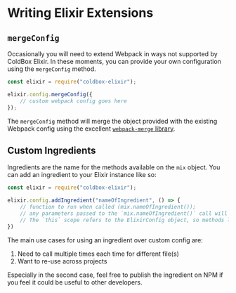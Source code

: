 # Writing Elixir Extensions

## `mergeConfig`

Occasionally you will need to extend Webpack in ways not supported by ColdBox Elixir.  In these moments, you can provide your
own configuration using the `mergeConfig` method.

```js
const elixir = require("coldbox-elixir");

elixir.config.mergeConfig({
    // custom webpack config goes here
});
```

The `mergeConfig` method will merge the object provided with the existing Webpack config using the excellent [`webpack-merge` library](https://github.com/survivejs/webpack-merge).

## Custom Ingredients

Ingredients are the name for the methods available on the `mix` object.  You can add an ingredient to your Elixir instance like so:

```js
const elixir = require("coldbox-elixir");

elixir.config.addIngredient("nameOfIngredient", () => {
    // function to run when called (mix.nameOfIngredient());
    // any parameters passed to the `mix.nameOfIngredient()` call will be available in the function.
    // The `this` scope refers to the ElixirConfig object, so methods like `this.mergeConfig` are available.
})
```

The main use cases for using an ingredient over custom config are:

1. Need to call multiple times each time for different file(s)
2. Want to re-use across projects

Especially in the second case, feel free to publish the ingredient on NPM if you feel it could be useful to other developers.
